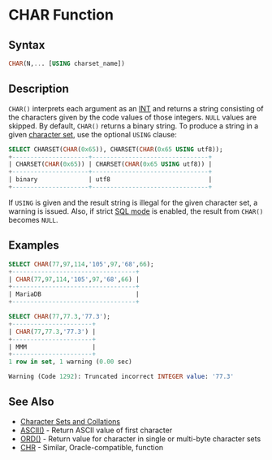 # CHAR Function

## Syntax

```sql
CHAR(N,... [USING charset_name])
```

## Description

`CHAR()` interprets each argument as an [INT](/columns-storage-engines-and-plugins/data-types/data-types-numeric-data-types/int/) and returns a string consisting of the characters given by the code values of those integers. `NULL` values are skipped.  By default, `CHAR()` returns a binary string. To produce a string in a given [character set](/kb/en/data-types-character-sets-and-collations/), use the optional `USING` clause:

```sql
SELECT CHARSET(CHAR(0x65)), CHARSET(CHAR(0x65 USING utf8));
+---------------------+--------------------------------+
| CHARSET(CHAR(0x65)) | CHARSET(CHAR(0x65 USING utf8)) |
+---------------------+--------------------------------+
| binary              | utf8                           |
+---------------------+--------------------------------+
```

If `USING` is given and the result string is illegal for the given character set, a warning is issued. Also, if strict [SQL mode](/kb/en/sql_mode/) is enabled, the result from `CHAR()` becomes `NULL`.

## Examples

```sql
SELECT CHAR(77,97,114,'105',97,'68',66);
+----------------------------------+
| CHAR(77,97,114,'105',97,'68',66) |
+----------------------------------+
| MariaDB                          |
+----------------------------------+

SELECT CHAR(77,77.3,'77.3');
+----------------------+
| CHAR(77,77.3,'77.3') |
+----------------------+
| MMM                  |
+----------------------+
1 row in set, 1 warning (0.00 sec)

Warning (Code 1292): Truncated incorrect INTEGER value: '77.3'
```

## See Also

- [Character Sets and Collations](/kb/en/data-types-character-sets-and-collations/)
- [ASCII()](/built-in-functions/string-functions/ascii/)  - Return ASCII value of first character
- [ORD()](/built-in-functions/string-functions/ord/) - Return value for character in single or multi-byte character sets
- [CHR](/built-in-functions/string-functions/chr/) - Similar, Oracle-compatible, function